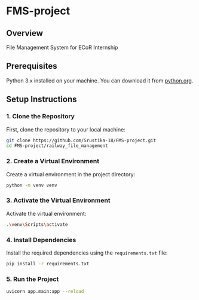 # FMS-project

## Overview

File Management System for ECoR Internship

## Prerequisites

Python 3.x installed on your machine. You can download it from [python.org](https://www.python.org/downloads/).

## Setup Instructions

### 1. Clone the Repository

First, clone the repository to your local machine:

```sh
git clone https://github.com/Srustika-18/FMS-project.git
cd FMS-project/railway_file_management
```

### 2. Create a Virtual Environment

Create a virtual environment in the project directory:

```sh
python -m venv venv
```

### 3. Activate the Virtual Environment

Activate the virtual environment:

```sh
.\venv\Scripts\activate
```

### 4. Install Dependencies

Install the required dependencies using the `requirements.txt` file:

```sh
pip install -r requirements.txt
```

### 5. Run the Project


```sh
uvicorn app.main:app --reload
```
